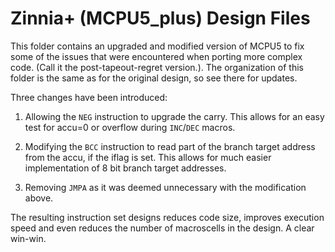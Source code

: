 # Zinnia+ (MCPU5_plus) Design Files

This folder contains an upgraded and modified version of MCPU5 to fix some of the issues that were encountered when porting more complex code. (Call it the post-tapeout-regret version.). The organization of this folder is the same as for the original design, so see there for updates.

Three changes have been introduced:

1)  Allowing the ```NEG``` instruction to upgrade the carry. This allows for an easy test for accu=0 or overflow during ```INC```/```DEC``` macros.

2) Modifying the ```BCC``` instruction to read part of the branch target address from the accu, if the iflag is set. This allows for much easier implementation of 8 bit branch target addresses.

3) Removing ```JMPA``` as it was deemed unnecessary with the modification above.

The resulting instruction set designs reduces code size, improves execution speed and even reduces the number of macroscells in the design. A clear win-win.

